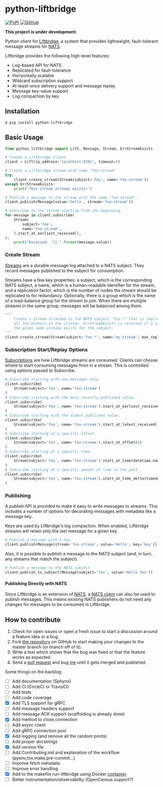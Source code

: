 # python-liftbridge
[![PyPI](https://img.shields.io/pypi/v/python-liftbridge.svg)](https://pypi.org/project/python-liftbridge/)
[![GitHub](https://img.shields.io/github/license/dgzlopes/python-liftbridge)](https://github.com/dgzlopes/python-liftbridge/blob/master/LICENSE.md)

**This project is under development.**

Python client for [Liftbridge](https://github.com/liftbridge-io/liftbridge), a system that provides lightweight, fault-tolerant message streams for [NATS](https://nats.io).

Liftbridge provides the following high-level features:

- Log-based API for NATS
- Replicated for fault-tolerance
- Horizontally scalable
- Wildcard subscription support
- At-least-once delivery support and message replay
- Message key-value support
- Log compaction by key

## Installation

```
$ pip install python-liftbridge
```

## Basic Usage

```python
from python_liftbridge import Lift, Message, Stream, ErrStreamExists

# Create a Liftbridge client.
client = Lift(ip_address='localhost:9292', timeout=5)

# Create a Liftbridge stream with name "foo-stream"
try:
    client.create_stream(Stream(subject='foo', name='foo-stream'))
except ErrStreamExists:
    print('This stream already exists!')

# Publish a message to the stream with the name "foo-stream".
client.publish(Message(value='hello', stream='foo-stream'))

# Subscribe to the stream starting from the beginning.
for message in client.subscribe(
    Stream(
        subject='foo',
        name='foo-stream',
    ).start_at_earliest_received(),
):
    print("Received: '{}'".format(message.value))

```

### Create Stream

[Streams](https://github.com/liftbridge-io/liftbridge/blob/master/documentation/concepts.md#stream) are a durable message log attached to a NATS subject. They record messages published to the subject for consumption.

Streams have a few key properties: a subject, which is the corresponding NATS subject, a name, which is a human-readable identifier for the stream, and a replication factor, which is the number of nodes the stream should be replicated to for redundancy.  Optionally, there is a group which is the name of a load-balance group for the stream to join. When there are multiple streams in the same group, messages will be balanced among them.

```python
"""
    Create a stream attached to the NATS subject "foo.*" that is replicated to
    all the brokers in the cluster. ErrStreamExists is returned if a stream with
    the given name already exists for the subject.
"""
client.create_stream(Stream(subject='foo.*', name='my-stream', max_replication=True))
```

### Subscription Start/Replay Options

[Subscriptions](https://github.com/liftbridge-io/liftbridge/blob/master/documentation/concepts.md#subscription) are how Liftbridge streams are consumed. Clients can choose where to start consuming messages from in a stream. This is controlled using options passed to Subscribe.

```python
# Subscribe starting with new messages only.
client.subscribe(
    Stream(subject='foo', name='foo-stream')
)
# Subscribe starting with the most recently published value.
client.subscribe(
    Stream(subject='foo', name='foo-stream').start_at_earliest_received()
)
# Subscribe starting with the oldest published value.
client.subscribe(
    Stream(subject='foo', name='foo-stream').start_at_latest_received()
)
# Subscribe starting at a specific offset.
client.subscribe(
    Stream(subject='foo', name='foo-stream').start_at_offset(4)
)
# Subscribe starting at a specific time.
client.subscribe(
    Stream(subject='foo', name='foo-stream').start_at_time(datetime.now())
)
# Subscribe starting at a specific amount of time in the past.
client.subscribe(
    Stream(subject='foo', name='foo-stream').start_at_time_delta(timedelta(days=1))
)
```

### Publishing

A publish API is provided to make it easy to write messages to streams. This includes a number of options for decorating messages with metadata like a message key.

Keys are used by Liftbridge's log compaction. When enabled, Liftbridge streams will retain only the last message for a given key.

```python
# Publish a message with a key
client.publish(Message(stream='foo-stream', value='Hello', key='key'))
```

Also, it is possible to publish a message to the NATS subject (and, in turn, any streams that match the subject).

```python
# Publish a message to the NATS subject
client.publish_to_subject(Message(subject='foo', value='Hello foo'))
```
#### Publishing Directly with NATS

Since Liftbridge is an extension of [NATS](https://github.com/nats-io/gnatsd), a [NATS client](https://github.com/nats-io/nats.py) can also be used to publish messages. This means existing NATS publishers do not need any changes for messages to be consumed in Liftbridge.

## How to contribute
1. Check for open issues or open a fresh issue to start a discussion around a feature idea or a bug.
2. Fork [the repository](https://github.com/dgzlopes/python-liftbridge) on GitHub to start making your changes to the master branch (or branch off of it).
3. Write a test which shows that the bug was fixed or that the feature works as expected.
4. Send a [pull request](https://help.github.com/en/articles/creating-a-pull-request-from-a-fork) and bug [me](https://github.com/dgzlopes) until it gets merged and published.

Some things on the backlog:

- [ ] Add documentation (Sphynx)
- [ ] Add CI (CircleCI or TravisCI)
- [ ] Add tests
- [ ] Add code coverage
- [x] Add TLS support for gRPC
- [ ] Add message headers support
- [ ] Add message ACK support (scaffolding is already done)
- [x] Add method to close connection
- [ ] Add async client
- [ ] Add gRPC connection pool
- [x] Add logging (and remove all the random prints)
- [ ] Add proper docstrings
- [x] Add version file
- [ ] Add Contributing.md and explanation of the workflow (pyenv,tox,make,pre-commit...)
- [ ] Improve fetch metadata
- [ ] Improve error handling
- [x] Add to the makefile run-liftbridge using Docker [container](https://github.com/dgzlopes/liftbridge-docker)
- [ ] Better instrumentation/observability (OpenCensus support?)
